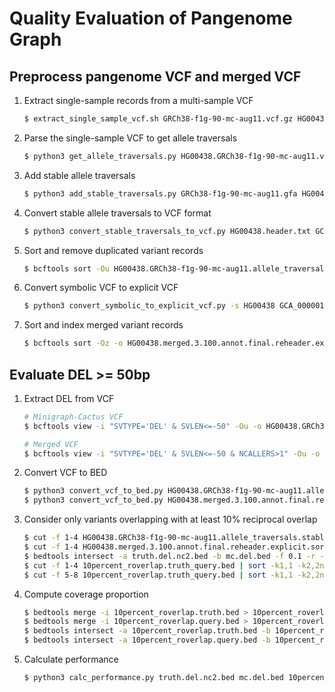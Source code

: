 # Quality Evaluation of Pangenome Graph

## Preprocess pangenome VCF and merged VCF

1. Extract single-sample records from a multi-sample VCF

	```sh
	$ extract_single_sample_vcf.sh GRCh38-f1g-90-mc-aug11.vcf.gz HG00438
	```

2. Parse the single-sample VCF to get allele traversals

	```sh
	$ python3 get_allele_traversals.py HG00438.GRCh38-f1g-90-mc-aug11.vcf.gz
	```

3. Add stable allele traversals

	```sh
	$ python3 add_stable_traversals.py GRCh38-f1g-90-mc-aug11.gfa HG00438.GRCh38-f1g-90-mc-aug11.allele_traversals.txt
	```

4. Convert stable allele traversals to VCF format 

	```sh
	$ python3 convert_stable_traversals_to_vcf.py HG00438.header.txt GCA_000001405.15_GRCh38_no_alt_analysis_set.fa HG00438.GRCh38-f1g-90-mc-aug11.allele_traversals.stable.txt
	```

5. Sort and remove duplicated variant records

	```sh
	$ bcftools sort -Ou HG00438.GRCh38-f1g-90-mc-aug11.allele_traversals.stable.vcf | bcftools norm -d exact -Oz -o HG00438.GRCh38-f1g-90-mc-aug11.allele_traversals.stable.sorted_rmdup.vcf.gz && bcftools index -t HG00438.GRCh38-f1g-90-mc-aug11.allele_traversals.stable.sorted_rmdup.vcf.gz
	```

6. Convert symbolic VCF to explicit VCF

	```sh
	$ python3 convert_symbolic_to_explicit_vcf.py -s HG00438 GCA_000001405.15_GRCh38_no_alt_analysis_set.fa HG00438.merged.3.100.annot.final.reheader.vcf
	```

7. Sort and index merged variant records

	```sh
	$ bcftools sort -Oz -o HG00438.merged.3.100.annot.final.reheader.explicit.sorted.vcf.gz HG00438.merged.3.100.annot.final.reheader.explicit.vcf && bcftools index -t HG00438.merged.3.100.annot.final.reheader.explicit.sorted.vcf.gz
	```

## Evaluate DEL >= 50bp

1. Extract DEL from VCF 

	```sh
	# Minigraph-Cactus VCF
	$ bcftools view -i "SVTYPE='DEL' & SVLEN<=-50" -Ou -o HG00438.GRCh38-f1g-90-mc-aug11.allele_traversals.stable.sorted_rmdup.SV_DEL.vcf HG00438.GRCh38-f1g-90-mc-aug11.allele_traversals.stable.sorted_rmdup.vcf.gz

	# Merged VCF
	$ bcftools view -i "SVTYPE='DEL' & SVLEN<=-50 & NCALLERS>1" -Ou -o HG00438.merged.3.100.annot.final.reheader.explicit.sorted.SV_DEL.nc2.vcf HG00438.merged.3.100.annot.final.reheader.explicit.sorted.vcf.gz
	```

2. Convert VCF to BED

	```sh
	$ python3 convert_vcf_to_bed.py HG00438.GRCh38-f1g-90-mc-aug11.allele_traversals.stable.sorted_rmdup.SV_DEL.vcf
	$ python3 convert_vcf_to_bed.py HG00438.merged.3.100.annot.final.reheader.explicit.sorted.SV_DEL.vcf
	```

3. Consider only variants overlapping with at least 10% reciprocal overlap

	```sh
	$ cut -f 1-4 HG00438.GRCh38-f1g-90-mc-aug11.allele_traversals.stable.sorted_rmdup.SV_DEL.vcf > mc.del.bed
	$ cut -f 1-4 HG00438.merged.3.100.annot.final.reheader.explicit.sorted.SV_DEL.nc2.vcf > truth.del.nc2.bed
	$ bedtools intersect -a truth.del.nc2.bed -b mc.del.bed -f 0.1 -r -wa -wb > 10percent_roverlap.truth_query.bed
	$ cut -f 1-4 10percent_roverlap.truth_query.bed | sort -k1,1 -k2,2n -k3,3n -u > 10percent_roverlap.truth.bed
	$ cut -f 5-8 10percent_roverlap.truth_query.bed | sort -k1,1 -k2,2n -k3,3n -u > 10percent_roverlap.query.bed
	```

4. Compute coverage proportion 

	```sh
	$ bedtools merge -i 10percent_roverlap.truth.bed > 10percent_roverlap.truth.merged.bed
	$ bedtools merge -i 10percent_roverlap.query.bed > 10percent_roverlap.query.merged.bed
	$ bedtools intersect -a 10percent_roverlap.truth.bed -b 10percent_roverlap.query.merged.bed -wao | bedtools groupby -g 1,2,3,4 -c 8 | awk -F'\t' -v OFS='\t' '{print $0,$5/($3-$2)}' > 10percent_roverlap.truth.cov.bed
	$ bedtools intersect -a 10percent_roverlap.query.bed -b 10percent_roverlap.truth.merged.bed -wao | bedtools groupby -g 1,2,3,4 -c 8 | awk -F'\t' -v OFS='\t' '{print $0,$5/($3-$2)}' > 10percent_roverlap.query.cov.bed
	```

5. Calculate performance

	```sh
	$ python3 calc_performance.py truth.del.nc2.bed mc.del.bed 10percent_roverlap.truth.cov.bed 10percent_roverlap.query.cov.bed
	```

